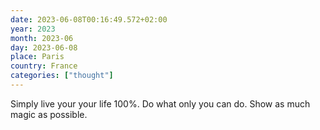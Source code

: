```yaml
---
date: 2023-06-08T00:16:49.572+02:00
year: 2023
month: 2023-06
day: 2023-06-08
place: Paris
country: France
categories: ["thought"]
---
```

Simply live your your life 100%. Do what only you can do. Show as much magic as possible.
